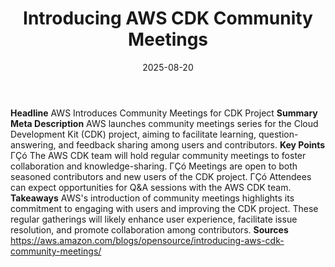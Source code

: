 ﻿---
title: Introducing AWS CDK Community Meetings
date: '2025-08-20'
category: Markets
summary: ''
slug: introducing aws cdk community meetings
source_urls:
- https://aws.amazon.com/blogs/opensource/introducing-aws-cdk-community-meetings/
seo:
  title: Introducing AWS CDK Community Meetings | Hash n Hedge
  description: ''
  keywords:
  - news
  - markets
  - brief
---

**Headline** AWS Introduces Community Meetings for CDK Project  **Summary Meta Description** AWS launches community meetings series for the Cloud Development Kit (CDK) project, aiming to facilitate learning, question-answering, and feedback sharing among users and contributors.  **Key Points**  ΓÇó The AWS CDK team will hold regular community meetings to foster collaboration and knowledge-sharing. ΓÇó Meetings are open to both seasoned contributors and new users of the CDK project. ΓÇó Attendees can expect opportunities for Q&A sessions with the AWS CDK team.  **Takeaways** AWS's introduction of community meetings highlights its commitment to engaging with users and improving the CDK project. These regular gatherings will likely enhance user experience, facilitate issue resolution, and promote collaboration among contributors.  **Sources** https://aws.amazon.com/blogs/opensource/introducing-aws-cdk-community-meetings/ 
